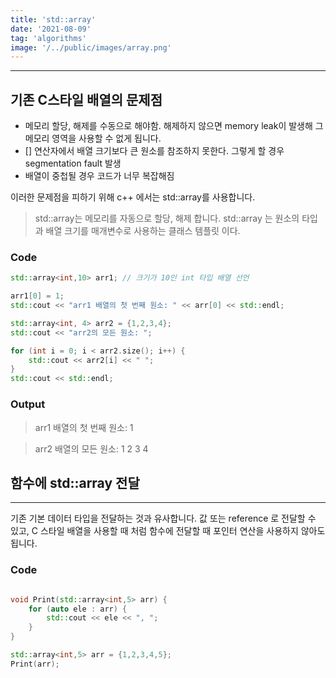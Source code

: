 ```yaml
---
title: 'std::array'
date: '2021-08-09'
tag: 'algorithms'
image: '/../public/images/array.png'
---
```


---

## 기존 C스타일 배열의 문제점

* 메모리 할당, 해제를 수동으로 해야함. 해제하지 않으면 memory leak이 발생해 그 메모리 영역을 사용할 수 없게 됩니다.
* [] 연산자에서 배열 크기보다 큰 원소를 참조하지 못한다. 그렇게 할 경우 segmentation fault 발생
* 배열이 중첩될 경우 코드가 너무 복잡해짐

이러한 문제점을 피하기 위해 c++ 에서는 std::array를 사용합니다.


> std::array는 메모리를 자동으로 할당, 해제 합니다. std::array 는 원소의 타입과 배열 크기를 매개변수로 사용하는 클래스 템플릿 이다.

### Code
```cpp
std::array<int,10> arr1; // 크기가 10인 int 타입 배열 선언

arr1[0] = 1;
std::cout << "arr1 배열의 첫 번째 원소: " << arr[0] << std::endl;

std::array<int, 4> arr2 = {1,2,3,4};
std::cout << "arr2의 모든 원소: ";

for (int i = 0; i < arr2.size(); i++) {
    std::cout << arr2[i] << " ";
} 
std::cout << std::endl;

```

### Output
> arr1 배열의 첫 번째 원소: 1


> arr2 배열의 모든 원소: 1 2 3 4


## 함수에 std::array 전달

---

기존 기본 데이터 타입을 전달하는 것과 유사합니다. 값 또는 reference 로 전달할 수 있고, C 스타일 배열을 사용할
때 처럼 함수에 전달할 때 포인터 연산을 사용하지 않아도 됩니다.

### Code

```cpp

void Print(std::array<int,5> arr) {
    for (auto ele : arr) {
        std::cout << ele << ", ";
    }
}

std::array<int,5> arr = {1,2,3,4,5};
Print(arr);


``` 